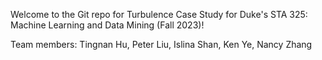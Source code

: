 Welcome to the Git repo for Turbulence Case Study for Duke's STA 325: Machine Learning and Data Mining (Fall 2023)!

Team members: Tingnan Hu, Peter Liu, Islina Shan, Ken Ye, Nancy Zhang
